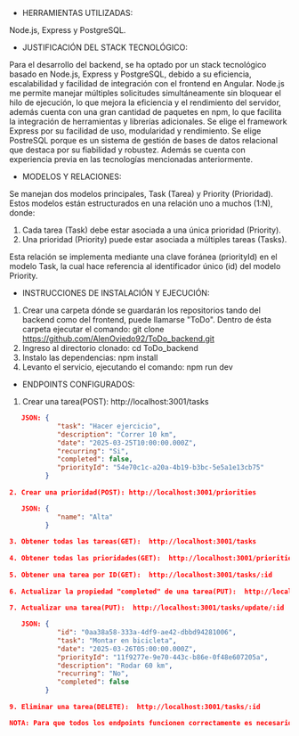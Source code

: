 * HERRAMIENTAS UTILIZADAS:

Node.js, Express y PostgreSQL.

* JUSTIFICACIÓN DEL STACK TECNOLÓGICO: 

Para el desarrollo del backend, se ha optado por un stack tecnológico basado en Node.js, Express y PostgreSQL, debido a su eficiencia, escalabilidad y facilidad de integración con el frontend en Angular. Node.js me permite manejar múltiples solicitudes simultáneamente sin bloquear el hilo de ejecución, lo que mejora la eficiencia y el rendimiento del servidor, además cuenta con una gran cantidad de paquetes en npm, lo que facilita la integración de herramientas y librerías adicionales. Se elige el framework Express por su facilidad de uso, modularidad y rendimiento. Se elige PostreSQL porque es un sistema de gestión de bases de datos relacional que destaca por su fiabilidad y robustez. Además se cuenta con experiencia previa en las tecnologías mencionadas anteriormente.

* MODELOS Y RELACIONES: 

Se manejan dos modelos principales, Task (Tarea) y Priority (Prioridad). Estos modelos están estructurados en una relación uno a muchos (1:N), donde:

1. Cada tarea (Task) debe estar asociada a una única prioridad (Priority).
2. Una prioridad (Priority) puede estar asociada a múltiples tareas (Tasks).
   
Esta relación se implementa mediante una clave foránea (priorityId) en el modelo Task, la cual hace referencia al identificador único (id) del modelo Priority.

* INSTRUCCIONES DE INSTALACIÓN Y EJECUCIÓN:

1. Crear una carpeta dónde se guardarán los repositorios tando del backend como del frontend, puede llamarse "ToDo". Dentro de ésta carpeta ejecutar el comando: git clone https://github.com/AlenOviedo92/ToDo_backend.git
2. Ingreso al directorio clonado: cd ToDo_backend
3. Instalo las dependencias: npm install
4. Levanto el servicio, ejecutando el comando: npm run dev

* ENDPOINTS CONFIGURADOS:

1. Crear una tarea(POST): http://localhost:3001/tasks
```json
   JSON: {
            "task": "Hacer ejercicio",
            "description": "Correr 10 km",
            "date": "2025-03-25T10:00:00.000Z",
            "recurring": "Si",
            "completed": false,
            "priorityId": "54e70c1c-a20a-4b19-b3bc-5e5a1e13cb75"          ---> Este id debe coincidir con alguno de los id asignado a las prioridades, se puede consultar con el endpoint #4.
         }
   
2. Crear una prioridad(POST): http://localhost:3001/priorities

   JSON: {
            "name": "Alta"
         }
   
3. Obtener todas las tareas(GET):  http://localhost:3001/tasks
   
4. Obtener todas las prioridades(GET):  http://localhost:3001/priorities
   
5. Obtener una tarea por ID(GET):  http://localhost:3001/tasks/:id
   
6. Actualizar la propiedad "completed" de una tarea(PUT):  http://localhost:3001/tasks/:id
   
7. Actualizar una tarea(PUT):  http://localhost:3001/tasks/update/:id

   JSON: {
            "id": "0aa38a58-333a-4df9-ae42-dbbd94281006",                  ---> Este id debe coincidir con alguno de los id asignado a las tareas, se puede consultar con el endpoint #3.
            "task": "Montar en bicicleta",
            "date": "2025-03-26T05:00:00.000Z",
            "priorityId": "11f9277e-9e70-443c-b86e-0f48e607205a",          ---> Este id debe coincidir con alguno de los id asignado a las prioridades, se puede consultar con el endpoint #4.
            "description": "Rodar 60 km",
            "recurring": "No",
            "completed": false
         }
   
9. Eliminar una tarea(DELETE):  http://localhost:3001/tasks/:id

NOTA: Para que todos los endpoints funcionen correctamente es necesario crear, por lo menos, una prioridad utilizando el endpoint #2.




